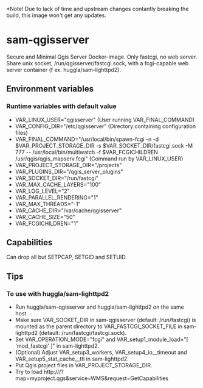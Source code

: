 *Note! Due to lack of time and upstream changes contantly breaking the build, this image won't get any updates.

# sam-qgisserver
Secure and Minimal Qgis Server Docker-image. Only fastcgi, no web server. Share unix socket, /run/qgisserver/fastcgi.sock, with a fcgi-capable web server container (f ex. huggla/sam-lighttpd2).

## Environment variables
### Runtime variables with default value
* VAR_LINUX_USER="qgisserver" (User running VAR_FINAL_COMMAND)
* VAR_CONFIG_DIR="/etc/qgisserver" (Directory containing configuration files)
* VAR_FINAL_COMMAND="/usr/local/bin/spawn-fcgi -n -d \$VAR_PROJECT_STORAGE_DIR -s \$VAR_SOCKET_DIR/fastcgi.sock -M 777 -- /usr/local/bin/multiwatch -f \$VAR_FCGICHILDREN /usr/qgis/qgis_mapserv.fcgi" (Command run by VAR_LINUX_USER)
* VAR_PROJECT_STORAGE_DIR="/projects"
* VAR_PLUGINS_DIR="/qgis_server_plugins"
* VAR_SOCKET_DIR="/run/fastcgi"
* VAR_MAX_CACHE_LAYERS="100"
* VAR_LOG_LEVEL="2"
* VAR_PARALLEL_RENDERING="1"
* VAR_MAX_THREADS="-1"
* VAR_CACHE_DIR="/var/cache/qgisserver"
* VAR_CACHE_SIZE="50"
* VAR_FCGICHILDREN="1"

## Capabilities
Can drop all but SETPCAP, SETGID and SETUID.

## Tips
### To use with huggla/sam-lighttpd2
* Run huggla/sam-qgisserver and huggla/sam-lighttpd2 on the same host.
* Make sure VAR_SOCKET_DIR in sam-qgisserver (default: /run/fastcgi) is mounted as the parent directory to VAR_FASTCGI_SOCKET_FILE in sam-lighttpd2 (default: /run/fastcgi/fastcgi.sock).
* Set VAR_OPERATION_MODE="fcgi" and VAR_setup1_module_load="[ 'mod_fastcgi' ]" in sam-lighttpd2.
* (Optional) Adjust VAR_setup3_workers, VAR_setup4_io__timeout and VAR_setup5_stat_cache__ttl in sam-lighttpd2.
* Put Qgis project files in VAR_PROJECT_STORAGE_DIR.
* Try to load http://<hostaddress>/?map=myproject.qgs&service=WMS&request=GetCapabilities
